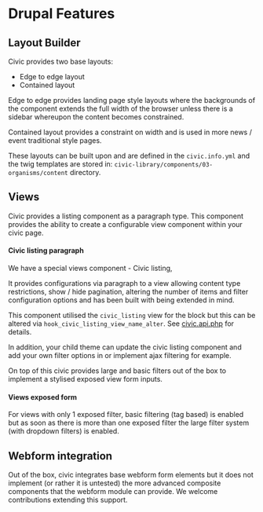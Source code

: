 # Drupal Features

## Layout Builder

Civic provides two base layouts:
- Edge to edge layout
- Contained layout

Edge to edge provides landing page style layouts where the backgrounds of the component extends the full width of the
browser unless there is a sidebar whereupon the content becomes constrained.

Contained layout provides a constraint on width and is used in more news / event traditional style pages.

These layouts can be built upon and are defined in the `civic.info.yml` and the twig templates are stored in:
`civic-library/components/03-organisms/content` directory.

## Views

Civic provides a listing component as a paragraph type. This component provides the ability to create a configurable
view component within your civic page.

#### Civic listing paragraph

We have a special views component - Civic listing,

It provides configurations via paragraph to a view allowing content type restrictions, show / hide pagination,
altering the number of items and filter configuration options and has been built with being extended in mind.

This component utilised the `civic_listing` view for the block but this can be altered via `hook_civic_listing_view_name_alter`.
See [civic.api.php](../civic.api.php) for details.

In addition, your child theme can update the civic listing component and add your own filter options in or implement
ajax filtering for example.

On top of this civic provides large and basic filters out of the box to implement a stylised exposed view form inputs.

#### Views exposed form

For views with only 1 exposed filter, basic filtering (tag based) is enabled but as soon as there is more than one
exposed filter the large filter system (with dropdown filters) is enabled.


## Webform integration

Out of the box, civic integrates base webform form elements but it does not implement (or rather it is untested) the
more advanced composite components that the webform module can provide.
We welcome contributions extending this support.
